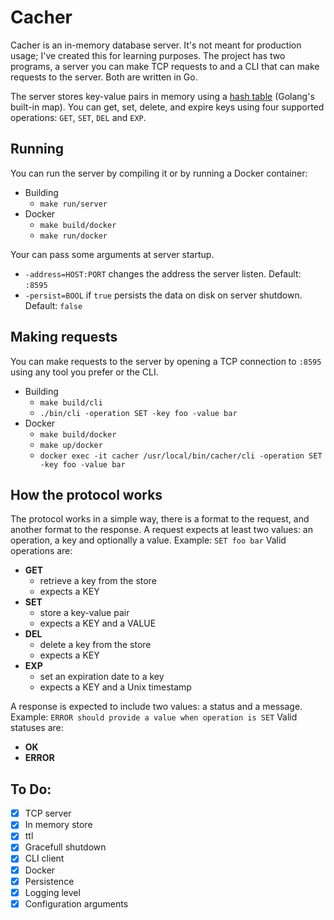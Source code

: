 # Cacher

Cacher is an in-memory database server. It's not meant for production usage; I've created this for learning purposes. 
The project has two programs, a server you can make TCP requests to and a CLI that can make requests to the server. 
Both are written in Go.

The server stores key-value pairs in memory using a [hash table](https://en.wikipedia.org/wiki/Hash_table) (Golang's built-in map). 
You can get, set, delete, and expire keys using four supported operations: `GET`, `SET`, `DEL` and `EXP`.

## Running

You can run the server by compiling it or by running a Docker container:
  - Building
    - `make run/server`
  - Docker
    - `make build/docker`
    - `make run/docker`

Your can pass some arguments at server startup.
  - `-address=HOST:PORT` changes the address the server listen. Default: `:8595`
  - `-persist=BOOL` if `true` persists the data on disk on server shutdown. Default: `false`

## Making requests

You can make requests to the server by opening a TCP connection to `:8595` using any tool you prefer or the CLI.
  - Building
    - `make build/cli`
    - `./bin/cli -operation SET -key foo -value bar`
  - Docker
    - `make build/docker`
    - `make up/docker`
    - `docker exec -it cacher /usr/local/bin/cacher/cli -operation SET -key foo -value bar`

## How the protocol works

The protocol works in a simple way, there is a format to the request, and another format to the response.
A request expects at least two values: an operation, a key and optionally a value. Example: `SET foo bar`
Valid operations are:
  - **GET**
    - retrieve a key from the store
    - expects a KEY
  - **SET**
    - store a key-value pair
    - expects a KEY and a VALUE
  - **DEL**
    - delete a key from the store
    - expects a KEY
  - **EXP**
    - set an expiration date to a key
    - expects a KEY and a Unix timestamp

A response is expected to include two values: a status and a message. Example: `ERROR should provide a value when operation is SET`
Valid statuses are:
  - **OK**
  - **ERROR**

## To Do:

- [x] TCP server
- [x] In memory store
- [x] ttl
- [x] Gracefull shutdown
- [x] CLI client
- [x] Docker
- [x] Persistence
- [x] Logging level
- [x] Configuration arguments
